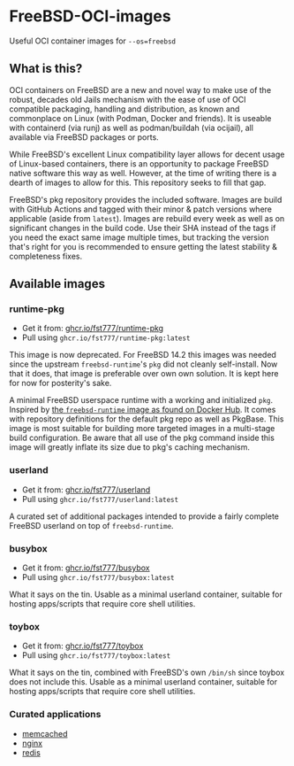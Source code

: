 # FreeBSD-OCI-images
Useful OCI container images for `--os=freebsd`

## What is this?
OCI containers on FreeBSD are a new and novel way to make use of the robust,
decades old Jails mechanism with the ease of use of OCI compatible packaging,
handling and distribution, as known and commonplace on Linux (with Podman,
Docker and friends). It is useable with containerd (via runj) as well as
podman/buildah (via ocijail), all available via FreeBSD packages or ports.

While FreeBSD's excellent Linux compatibility layer allows for decent usage of
Linux-based containers, there is an opportunity to package FreeBSD native
software this way as well. However, at the time of writing there is a dearth of
images to allow for this. This repository seeks to fill that gap.

FreeBSD's pkg repository provides the included software. Images are build with
GitHub Actions and tagged with their minor & patch versions where applicable
(aside from `latest`). Images are rebuild every week as well as on significant
changes in the build code. Use their SHA instead of the tags if you need the
exact same image multiple times, but tracking the version that's right for you
is recommended to ensure getting the latest stability & completeness fixes.

## Available images

### runtime-pkg
- Get it from: [ghcr.io/fst777/runtime-pkg](https://github.com/FST777/cayman/pkgs/container/runtime-pkg)
- Pull using `ghcr.io/fst777/runtime-pkg:latest`

This image is now deprecated. For FreeBSD 14.2 this images was needed since the
upstream `freebsd-runtime`'s `pkg` did not cleanly self-install. Now that it
does, that image is preferable over own own solution. It is kept here for now
for posterity's sake.

A minimal FreeBSD userspace runtime with a working and initialized `pkg`.
Inspired by [the `freebsd-runtime` image as found on Docker
Hub](https://hub.docker.com/r/freebsd/freebsd-runtime). It comes with
repository definitions for the default pkg repo as well as PkgBase. This image
is most suitable for building more targeted images in a multi-stage build
configuration. Be aware that all use of the pkg command inside this image will
greatly inflate its size due to pkg's caching mechanism.

### userland
- Get it from: [ghcr.io/fst777/userland](https://github.com/FST777/cayman/pkgs/container/userland)
- Pull using `ghcr.io/fst777/userland:latest`

A curated set of additional packages intended to provide a fairly complete
FreeBSD userland on top of `freebsd-runtime`.

### busybox
- Get it from: [ghcr.io/fst777/busybox](https://github.com/FST777/cayman/pkgs/container/busybox)
- Pull using `ghcr.io/fst777/busybox:latest`

What it says on the tin. Usable as a minimal userland container, suitable for
hosting apps/scripts that require core shell utilities.

### toybox
- Get it from: [ghcr.io/fst777/toybox](https://github.com/FST777/cayman/pkgs/container/toybox)
- Pull using `ghcr.io/fst777/toybox:latest`

What it says on the tin, combined with FreeBSD's own `/bin/sh` since toybox
does not include this. Usable as a minimal userland container, suitable for
hosting apps/scripts that require core shell utilities.

### Curated applications
- [memcached](containers/memcached/README.md)
- [nginx](containers/nginx/README.md)
- [redis](containers/redis/README.md)

